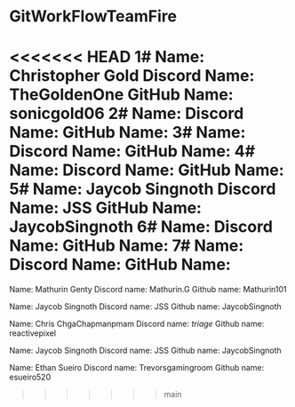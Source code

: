 # GitWorkFlowTeamFire
<<<<<<< HEAD
1#
Name: Christopher Gold
Discord Name: TheGoldenOne
GitHub Name: sonicgold06
2#
Name:
Discord Name:
GitHub Name:
3#
Name:
Discord Name:
GitHub Name:
4#
Name:
Discord Name:
GitHub Name:
5#
Name: Jaycob Singnoth
Discord Name: JSS
GitHub Name: JaycobSingnoth
6#
Name:
Discord Name:
GitHub Name:
7#
Name:
Discord Name:
GitHub Name:
=======

Name: Mathurin Genty
Discord name: Mathurin.G
Github name: Mathurin101

Name: Jaycob Singnoth
Discord name: JSS
Github name: JaycobSingnoth

Name: Chris ChgaChapmanpmam
Discord name: _triage_
Github name: reactivepixel

Name: Jaycob Singnoth
Discord name: JSS
Github name: JaycobSingnoth

Name: Ethan Sueiro
Discord name: Trevorsgamingroom
Github name: esueiro520
>>>>>>> main
